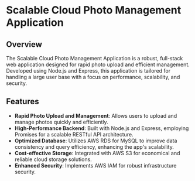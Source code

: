 # Scalable Cloud Photo Management Application

## Overview
The Scalable Cloud Photo Management Application is a robust, full-stack web application designed for rapid photo upload and efficient management. Developed using Node.js and Express, this application is tailored for handling a large user base with a focus on performance, scalability, and security.

## Features
- **Rapid Photo Upload and Management**: Allows users to upload and manage photos quickly and efficiently.
- **High-Performance Backend**: Built with Node.js and Express, employing Promises for a scalable RESTful API architecture.
- **Optimized Database**: Utilizes AWS RDS for MySQL to improve data consistency and query efficiency, enhancing the app's scalability.
- **Cost-effective Storage**: Integrated with AWS S3 for economical and reliable cloud storage solutions.
- **Enhanced Security**: Implements AWS IAM for robust infrastructure security.
